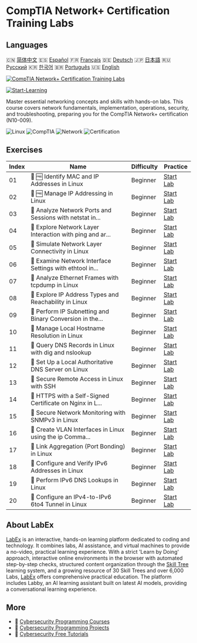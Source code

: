 # CompTIA Network+ Certification Training Labs

## Languages

🇨🇳 [简体中文](README_zh.md) 🇪🇸 [Español](README_es.md) 🇫🇷 [Français](README_fr.md) 🇩🇪 [Deutsch](README_de.md) 🇯🇵 [日本語](README_ja.md) 🇷🇺 [Русский](README_ru.md) 🇰🇷 [한국어](README_ko.md) 🇧🇷 [Português](README_pt.md) 🇺🇸 [English](README.md) 

[![CompTIA Network+ Certification Training Labs](https://cover-creator.labex.io/comptia-network-plus-training-labs.png)](https://labex.io/courses/comptia-network-plus-training-labs)

[![Start-Learning](https://img.shields.io/badge/Start-Learning-whitesmoke?style=for-the-badge)](https://labex.io/courses/comptia-network-plus-training-labs)

Master essential networking concepts and skills with hands-on labs. This course covers network fundamentals, implementation, operations, security, and troubleshooting, preparing you for the CompTIA Network+ certification (N10-009).

![Linux](https://img.shields.io/badge/Linux-whitesmoke?style=for-the-badge&logo=linux)
![CompTIA](https://img.shields.io/badge/CompTIA-whitesmoke?style=for-the-badge&logo=comptia)
![Network](https://img.shields.io/badge/Network-whitesmoke?style=for-the-badge&logo=network)
![Certification](https://img.shields.io/badge/Certification-whitesmoke?style=for-the-badge&logo=certification)


## Exercises

|   Index | Name                                                      | Difficulty   | Practice                                                                                                                                                                                 |
|---------|-----------------------------------------------------------|--------------|------------------------------------------------------------------------------------------------------------------------------------------------------------------------------------------|
|      01 | 🧩 🆓 Identify MAC and IP Addresses in Linux              | Beginner     | <a target='_blank' href='https://labex.io/labs/comptia-identify-mac-and-ip-addresses-in-linux-592731?course=comptia-network-plus-training-labs'>Start Lab</a>                            |
|      02 | 🧩 🆓 Manage IP Addressing in Linux                       | Beginner     | <a target='_blank' href='https://labex.io/labs/comptia-manage-ip-addressing-in-linux-592736?course=comptia-network-plus-training-labs'>Start Lab</a>                                     |
|      03 | 🧩  Analyze Network Ports and Sessions with netstat in... | Beginner     | <a target='_blank' href='https://labex.io/labs/comptia-analyze-network-ports-and-sessions-with-netstat-in-linux-592741?course=comptia-network-plus-training-labs'>Start Lab</a>          |
|      04 | 🧩  Explore Network Layer Interaction with ping and ar... | Beginner     | <a target='_blank' href='https://labex.io/labs/comptia-explore-network-layer-interaction-with-ping-and-arp-in-linux-592746?course=comptia-network-plus-training-labs'>Start Lab</a>      |
|      05 | 🧩  Simulate Network Layer Connectivity in Linux          | Beginner     | <a target='_blank' href='https://labex.io/labs/comptia-simulate-network-layer-connectivity-in-linux-592752?course=comptia-network-plus-training-labs'>Start Lab</a>                      |
|      06 | 🧩  Examine Network Interface Settings with ethtool in... | Beginner     | <a target='_blank' href='https://labex.io/labs/comptia-examine-network-interface-settings-with-ethtool-in-linux-592759?course=comptia-network-plus-training-labs'>Start Lab</a>          |
|      07 | 🧩  Analyze Ethernet Frames with tcpdump in Linux         | Beginner     | <a target='_blank' href='https://labex.io/labs/comptia-analyze-ethernet-frames-with-tcpdump-in-linux-592765?course=comptia-network-plus-training-labs'>Start Lab</a>                     |
|      08 | 🧩  Explore IP Address Types and Reachability in Linux    | Beginner     | <a target='_blank' href='https://labex.io/labs/comptia-explore-ip-address-types-and-reachability-in-linux-592780?course=comptia-network-plus-training-labs'>Start Lab</a>                |
|      09 | 🧩  Perform IP Subnetting and Binary Conversion in the... | Beginner     | <a target='_blank' href='https://labex.io/labs/comptia-perform-ip-subnetting-and-binary-conversion-in-the-linux-terminal-592782?course=comptia-network-plus-training-labs'>Start Lab</a> |
|      10 | 🧩  Manage Local Hostname Resolution in Linux             | Beginner     | <a target='_blank' href='https://labex.io/labs/comptia-manage-local-hostname-resolution-in-linux-592792?course=comptia-network-plus-training-labs'>Start Lab</a>                         |
|      11 | 🧩  Query DNS Records in Linux with dig and nslookup      | Beginner     | <a target='_blank' href='https://labex.io/labs/comptia-query-dns-records-in-linux-with-dig-and-nslookup-592796?course=comptia-network-plus-training-labs'>Start Lab</a>                  |
|      12 | 🧩  Set Up a Local Authoritative DNS Server on Linux      | Beginner     | <a target='_blank' href='https://labex.io/labs/comptia-set-up-a-local-authoritative-dns-server-on-linux-592803?course=comptia-network-plus-training-labs'>Start Lab</a>                  |
|      13 | 🧩  Secure Remote Access in Linux with SSH                | Beginner     | <a target='_blank' href='https://labex.io/labs/comptia-secure-remote-access-in-linux-with-ssh-592816?course=comptia-network-plus-training-labs'>Start Lab</a>                            |
|      14 | 🧩  HTTPS with a Self-Signed Certificate on Nginx in L... | Beginner     | <a target='_blank' href='https://labex.io/labs/comptia-https-with-a-self-signed-certificate-on-nginx-in-linux-592820?course=comptia-network-plus-training-labs'>Start Lab</a>            |
|      15 | 🧩  Secure Network Monitoring with SNMPv3 in Linux        | Beginner     | <a target='_blank' href='https://labex.io/labs/comptia-secure-network-monitoring-with-snmpv3-in-linux-592826?course=comptia-network-plus-training-labs'>Start Lab</a>                    |
|      16 | 🧩  Create VLAN Interfaces in Linux using the ip Comma... | Beginner     | <a target='_blank' href='https://labex.io/labs/comptia-create-vlan-interfaces-in-linux-using-the-ip-command-592842?course=comptia-network-plus-training-labs'>Start Lab</a>              |
|      17 | 🧩  Link Aggregation (Port Bonding) in Linux              | Beginner     | <a target='_blank' href='https://labex.io/labs/comptia-link-aggregation-port-bonding-in-linux-592851?course=comptia-network-plus-training-labs'>Start Lab</a>                            |
|      18 | 🧩  Configure and Verify IPv6 Addresses in Linux          | Beginner     | <a target='_blank' href='https://labex.io/labs/comptia-configure-and-verify-ipv6-addresses-in-linux-592858?course=comptia-network-plus-training-labs'>Start Lab</a>                      |
|      19 | 🧩  Perform IPv6 DNS Lookups in Linux                     | Beginner     | <a target='_blank' href='https://labex.io/labs/comptia-perform-ipv6-dns-lookups-in-linux-592862?course=comptia-network-plus-training-labs'>Start Lab</a>                                 |
|      20 | 🧩  Configure an IPv4-to-IPv6 6to4 Tunnel in Linux        | Beginner     | <a target='_blank' href='https://labex.io/labs/comptia-configure-an-ipv4-to-ipv6-6to4-tunnel-in-linux-592867?course=comptia-network-plus-training-labs'>Start Lab</a>                    |

## About LabEx

[LabEx](https://labex.io) is an interactive, hands-on learning platform dedicated to coding and technology. It combines labs, AI assistance, and virtual machines to provide a no-video, practical learning experience. With a strict 'Learn by Doing' approach, interactive online environments in the browser with automated step-by-step checks, structured content organization through the [Skill Tree](https://labex.io/learn) learning system, and a growing resource of 30 Skill Trees and over 6,000 Labs, [LabEx](https://labex.io) offers comprehensive practical education. The platform includes Labby, an AI learning assistant built on latest AI models, providing a conversational learning experience.

## More

- 🔗 [Cybersecurity Programming Courses](https://github.com/labex-labs/awesome-programming-courses)
- 🔗 [Cybersecurity Programming Projects](https://github.com/labex-labs/awesome-programming-projects)
- 🔗 [Cybersecurity Free Tutorials](https://github.com/labex-labs/cybersecurity-free-tutorials)

